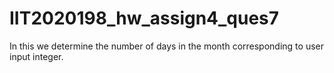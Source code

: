 # IIT2020198_hw_assign4_ques7
In this we determine the number of days in the month corresponding to user input integer.
